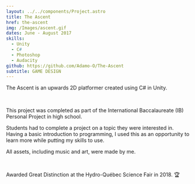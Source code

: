 ```yaml
---
layout: ../../components/Project.astro
title: The Ascent
href: the-ascent
img: /Images/ascent.gif
dates: June - August 2017
skills:
  - Unity
  - C#
  - Photoshop
  - Audacity
github: https://github.com/Adamo-O/The-Ascent
subtitle: GAME DESIGN
---
```

The Ascent is an upwards 2D platformer created using C# in
Unity.

<br />

This project was completed as part of the International
Baccalaureate (IB) Personal Project in high school.

Students had to complete a project on a topic they were
interested in. Having a basic introduction to programming,
I used this as an opportunity to learn more while putting
my skills to use.

All assets, including music and art, were made by me.

<br />

Awarded Great Distinction at the Hydro-Québec Science Fair
in 2018. 🏆
